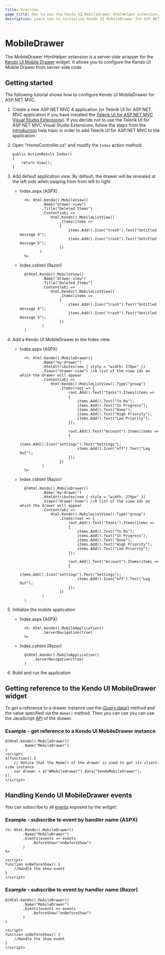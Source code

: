 ```yaml
---
title: Overview
page_title: How to use the Kendo UI MobileDrawer HtmlHelper extension, server-side ASP.NET MVC wrapper for Kendo UI Mobile Drawer widget
description: Learn how to initialize Kendo UI MobileDrawer for ASP.NET MVC, handle Kendo UI MobileDrawer Events, access an existing drawer with MobileDrawer HtmlHelper extension documentation.
---
```


# MobileDrawer

The MobileDrawer HtmlHelper extension is a server-side wrapper for the [Kendo UI Mobile Drawer](/api/mobile/drawer) widget. It allows you to configure the Kendo UI Mobile Drawer
from server-side code.

## Getting started

The following tutorial shows how to configure Kendo UI MobileDrawer for ASP.NET MVC.

1.  Create a new ASP.NET MVC 4 application (or Telerik UI for ASP.NET MVC application if you have installed the [Telerik UI for ASP.NET MVC Visual Studio Extensions](/aspnet-mvc/introduction#kendo-ui-for-asp.net-mvc-visual-studio-extensions)).
If you decide not to use the Telerik UI for ASP.NET MVC Visual Studio Extensions, follow the steps from the [introduction](/aspnet-mvc/introduction) help topic in order
to add Telerik UI for ASP.NET MVC to the application.
1.  Open "HomeController.cs" and modify the `Index` action method:

        public ActionResult Index()
        {
            return View();
        }

1. Add default application view. By default, the drawer will be revealed at the left side when swiping from from left to right
    - Index.aspx (ASPX)

            <%: Html.Kendo().MobileView()
                    .Name("drawer-view")
                    .Title("Deleted Items")
                    .Content(obj =>
                        Html.Kendo().MobileListView()
                            .Items(items =>
                            {
                                items.Add().Icon("trash").Text("Untitled message 4");
                                items.Add().Icon("trash").Text("Untitled message 5");
                            })
                   )
            %>

    - Index.cshtml (Razor)

            @(Html.Kendo().MobileView()
                    .Name("drawer-view")
                    .Title("Deleted Items")
                    .Content(obj =>
                        Html.Kendo().MobileListView()
                            .Items(items =>
                            {
                                items.Add().Icon("trash").Text("Untitled message 4");
                                items.Add().Icon("trash").Text("Untitled message 5");
                            })
                    )
            )

1. Add a Kendo UI MobileDrawer to the Index view.
    - Index.aspx (ASPX)

            <%: Html.Kendo().MobileDrawer()
                    .Name("my-drawer")
                    .HtmlAttributes(new { style = "width: 270px" })
                    .Views("drawer-view") //A list of the view ids on which the drawer will appear
                    .Content(obj =>
                        Html.Kendo().MobileListView().Type("group")
                            .Items(root => {
                                root.Add().Text("Tasks").Items(items =>
                                {
                                    items.Add().Text("To Do");
                                    items.Add().Text("In Progress");
                                    items.Add().Text("Done");
                                    items.Add().Text("High Priority");
                                    items.Add().Text("Low Priority");
                                });

                                root.Add().Text("Account").Items(items =>
                                {
                                    items.Add().Icon("settings").Text("Settings");
                                    items.Add().Icon("off").Text("Log Out");
                                });
                            })
                    )
            %>

    - Index.cshtml (Razor)

            @(Html.Kendo().MobileDrawer()
                    .Name("my-drawer")
                    .HtmlAttributes(new { style = "width: 270px" })
                    .Views("drawer-home") //A list of the view ids on which the drawer will appear
                    .Content(obj =>
                        Html.Kendo().MobileListView().Type("group")
                            .Items(root => {
                                root.Add().Text("Tasks").Items(items =>
                                {
                                    items.Add().Text("To Do");
                                    items.Add().Text("In Progress");
                                    items.Add().Text("Done");
                                    items.Add().Text("High Priority");
                                    items.Add().Text("Low Priority");
                                });

                                root.Add().Text("Account").Items(items =>
                                {
                                    items.Add().Icon("settings").Text("Settings");
                                    items.Add().Icon("off").Text("Log Out");
                                });
                            })
                    )
            )

1. Initialize the mobile application
    - Index.aspx (ASPX)

            <%: Html.Kendo().MobileApplication()
                    .ServerNavigation(true)
            %>

    - Index.cshtml (Razor)

            @(Html.Kendo().MobileApplication()
                .ServerNavigation(true)
            )

1. Build and run the application

## Getting reference to the Kendo UI MobileDrawer widget

To get a reference to a drawer instance use the [jQuery.data()](http://api.jquery.com/jQuery.data/) method and the value specified via the `Name()` method.
Then you can use you can use the JavaScript [API](/api/mobile/drawer#methods) of the drawer.

### Example - get reference to a Kendo UI MobileDrawer instance

    @(Html.Kendo().MobileDrawer()
            .Name("MobileDrawer")
    )
    <script>
    $(function() {
        // Notice that the Name() of the drawer is used to get its client-side instance
        var drawer = $("#Mobiledrawer").data("kendoMobileDrawer");
    });
    </script>


## Handling Kendo UI MobileDrawer events

You can subscribe to all [events](/api/mobile/drawer#events) exposed by the widget:

### Example - subscribe to event by handler name (ASPX)

    <%: Html.Kendo().MobileDrawer()
            .Name("MobileDrawer")
            .Events(events => events
                .BeforeShow("onBeforeShow")
            )
    %>

    <script>
    function onBeforeShow() {
        //Handle the show event
    }
    </script>


### Example - subscribe to event by handler name (Razor)

    @(Html.Kendo().MobileDrawer()
            .Name("MobileDrawer")
            .Events(events => events
                .BeforeShow("onBeforeShow")
            )
    )

    <script>
    function onBeforeShow() {
        //Handle the show event
    }
    </script>
